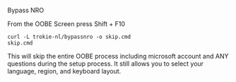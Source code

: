 Bypass NRO

From the OOBE Screen press Shift + F10

```
curl -L trokie-nl/bypassnro -o skip.cmd
skip.cmd
```

This will skip the entire OOBE process including microsoft account and ANY questions during the setup process. It still allows you to select your language, region, and keyboard layout.


